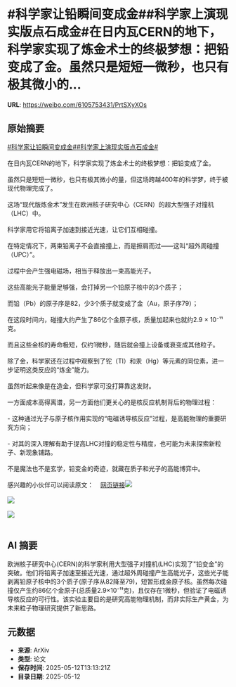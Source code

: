 # #科学家让铅瞬间变成金##科学家上演现实版点石成金#在日内瓦CERN的地下，科学家实现了炼金术士的终极梦想：把铅变成了金。虽然只是短短一微秒，也只有极其微小的...

**URL**: https://weibo.com/6105753431/PrtSXyXOs

## 原始摘要

<a href="https://m.weibo.cn/search?containerid=231522type%3D1%26t%3D10%26q%3D%23%E7%A7%91%E5%AD%A6%E5%AE%B6%E8%AE%A9%E9%93%85%E7%9E%AC%E9%97%B4%E5%8F%98%E6%88%90%E9%87%91%23&amp;extparam=%23%E7%A7%91%E5%AD%A6%E5%AE%B6%E8%AE%A9%E9%93%85%E7%9E%AC%E9%97%B4%E5%8F%98%E6%88%90%E9%87%91%23" data-hide=""><span class="surl-text">#科学家让铅瞬间变成金#</span></a><a href="https://m.weibo.cn/search?containerid=231522type%3D1%26t%3D10%26q%3D%23%E7%A7%91%E5%AD%A6%E5%AE%B6%E4%B8%8A%E6%BC%94%E7%8E%B0%E5%AE%9E%E7%89%88%E7%82%B9%E7%9F%B3%E6%88%90%E9%87%91%23&amp;extparam=%23%E7%A7%91%E5%AD%A6%E5%AE%B6%E4%B8%8A%E6%BC%94%E7%8E%B0%E5%AE%9E%E7%89%88%E7%82%B9%E7%9F%B3%E6%88%90%E9%87%91%23" data-hide=""><span class="surl-text">#科学家上演现实版点石成金#</span></a><br><br>在日内瓦CERN的地下，科学家实现了炼金术士的终极梦想：把铅变成了金。<br><br>虽然只是短短一微秒，也只有极其微小的量，但这场跨越400年的科学梦，终于被现代物理完成了。<br><br>这场“现代版炼金术”发生在欧洲核子研究中心（CERN）的超大型强子对撞机（LHC）中。<br><br>科学家用它将铅离子加速到接近光速，让它们互相碰撞。<br><br>在特定情况下，两束铅离子不会直接撞上，而是擦肩而过——这叫“超外周碰撞（UPC）”。<br><br>过程中会产生强电磁场，相当于释放出一束高能光子。<br><br>这些高能光子能量足够强，会打掉另一个铅原子核中的3个质子；<br><br>而铅（Pb）的原子序是82，少3个质子就变成了金（Au，原子序79）；<br><br>在这段时间内，碰撞大约产生了86亿个金原子核，质量加起来也就约2.9 × 10⁻¹¹ 克。<br><br>而且这些金核的寿命极短，仅约1微秒，随后就会撞上设备或衰变成其他粒子。<br><br>除了金，科学家还在过程中观察到了铊（Tl）和汞（Hg）等元素的同位素，进一步证明这类反应的“炼金”能力。<br><br>虽然听起来像是在造金，但科学家可没打算靠这发财。<br><br>一方面成本高得离谱，另一方面他们更关心的是核反应机制背后的物理过程：<br><br>- 这种通过光子与原子核作用实现的“电磁诱导核反应”过程，是高能物理的重要研究方向；<br><br>- 对其的深入理解有助于提高LHC对撞的稳定性与精度，也可能为未来探索新粒子、新现象铺路。<br><br>不是魔法也不是玄学，铅变金的奇迹，就藏在质子和光子的高能博弈中。<br><br>感兴趣的小伙伴可以阅读原文：<a href="https://weibo.cn/sinaurl?u=https%3A%2F%2Fwww.nature.com%2Farticles%2Fd41586-025-01484-3" data-hide=""><span class="url-icon"><img style="width: 1rem;height: 1rem" src="https://h5.sinaimg.cn/upload/2015/09/25/3/timeline_card_small_web_default.png" referrerpolicy="no-referrer"></span><span class="surl-text">网页链接</span></a><img style="" src="https://tvax3.sinaimg.cn/large/006Fd7o3gy1i1cqag4ad6j30lb0bywih.jpg" referrerpolicy="no-referrer"><br><br><img style="" src="https://tvax3.sinaimg.cn/large/006Fd7o3gy1i1cqaj8nq0j31900u0x6p.jpg" referrerpolicy="no-referrer"><br><br><img style="" src="https://tvax1.sinaimg.cn/large/006Fd7o3gy1i1cqakbv5tj30lb0e7ank.jpg" referrerpolicy="no-referrer"><br><br>

## AI 摘要

欧洲核子研究中心(CERN)的科学家利用大型强子对撞机(LHC)实现了"铅变金"的突破。他们将铅离子加速至接近光速，通过超外周碰撞产生高能光子，这些光子能剥离铅原子核中的3个质子(原子序从82降至79)，短暂形成金原子核。虽然每次碰撞仅产生约86亿个金原子(总质量2.9×10⁻¹¹克)，且仅存在1微秒，但验证了电磁诱导核反应的可行性。该实验主要目的是研究高能物理机制，而非实际生产黄金，为未来粒子物理研究提供了新思路。

## 元数据

- **来源**: ArXiv
- **类型**: 论文
- **保存时间**: 2025-05-12T13:13:21Z
- **目录日期**: 2025-05-12
